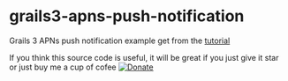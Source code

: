 # grails3-apns-push-notification

Grails 3 APNs push notification example get from the [tutorial](https://www.djamware.com/post/598c721280aca768e4d2b12d/grails-3-send-push-notification-to-ios-apps-using-apns)

If you think this source code is useful, it will be great if you just give it star or just buy me a cup of cofee [![Donate](https://img.shields.io/badge/Donate-PayPal-green.svg)](https://www.paypal.com/cgi-bin/webscr?cmd=_s-xclick&hosted_button_id=Q5WK24UVWUGBN)
